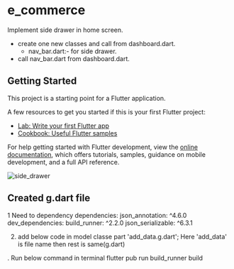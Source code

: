 # e_commerce

Implement side drawer in home screen.

- create one new classes and call from dashboard.dart.
   - nav_bar.dart:- for side drawer.
- call nav_bar.dart from dashboard.dart.
   
## Getting Started

This project is a starting point for a Flutter application.

A few resources to get you started if this is your first Flutter project:

- [Lab: Write your first Flutter app](https://docs.flutter.dev/get-started/codelab)
- [Cookbook: Useful Flutter samples](https://docs.flutter.dev/cookbook)

For help getting started with Flutter development, view the
[online documentation](https://docs.flutter.dev/), which offers tutorials,
samples, guidance on mobile development, and a full API reference.


![side_drawer](https://user-images.githubusercontent.com/6931557/196160123-3d7c747a-c933-40ad-81a0-c7b298523bd1.png)


## Created g.dart file
1 Need to dependency
dependencies:
  json_annotation: ^4.6.0
dev_dependencies:
   build_runner: ^2.2.0
   json_serializable: ^6.3.1

2. add below code in model classe
  part 'add_data.g.dart';
  Here 'add_data' is file name then rest is same(g.dart)

. Run below command in terminal
  flutter pub run build_runner build